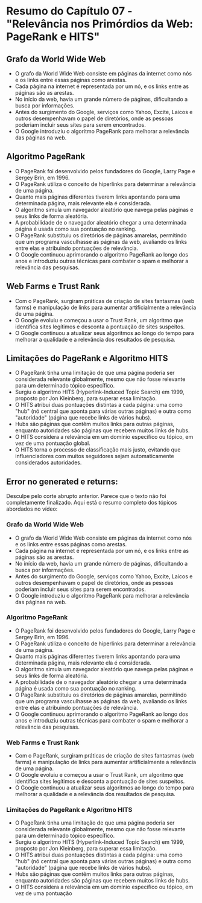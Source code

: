 # Resumo do Capítulo 07 - "Relevância nos Primórdios da Web: PageRank e HITS"

## Grafo da World Wide Web
- O grafo da World Wide Web consiste em páginas da internet como nós e os links entre essas páginas como arestas.
- Cada página na internet é representada por um nó, e os links entre as páginas são as arestas.
- No início da web, havia um grande número de páginas, dificultando a busca por informações.
- Antes do surgimento do Google, serviços como Yahoo, Excite, Laicos e outros desempenhavam o papel de diretórios, onde as pessoas poderiam incluir seus sites para serem encontrados.
- O Google introduziu o algoritmo PageRank para melhorar a relevância das páginas na web.

## Algoritmo PageRank
- O PageRank foi desenvolvido pelos fundadores do Google, Larry Page e Sergey Brin, em 1996.
- O PageRank utiliza o conceito de hiperlinks para determinar a relevância de uma página.
- Quanto mais páginas diferentes tiverem links apontando para uma determinada página, mais relevante ela é considerada.
- O algoritmo simula um navegador aleatório que navega pelas páginas e seus links de forma aleatória.
- A probabilidade de o navegador aleatório chegar a uma determinada página é usada como sua pontuação no ranking.
- O PageRank substituiu os diretórios de páginas amarelas, permitindo que um programa vasculhasse as páginas da web, avaliando os links entre elas e atribuindo pontuações de relevância.
- O Google continuou aprimorando o algoritmo PageRank ao longo dos anos e introduziu outras técnicas para combater o spam e melhorar a relevância das pesquisas.

## Web Farms e Trust Rank
- Com o PageRank, surgiram práticas de criação de sites fantasmas (web farms) e manipulação de links para aumentar artificialmente a relevância de uma página.
- O Google evoluiu e começou a usar o Trust Rank, um algoritmo que identifica sites legítimos e desconta a pontuação de sites suspeitos.
- O Google continuou a atualizar seus algoritmos ao longo do tempo para melhorar a qualidade e a relevância dos resultados de pesquisa.

## Limitações do PageRank e Algoritmo HITS
- O PageRank tinha uma limitação de que uma página poderia ser considerada relevante globalmente, mesmo que não fosse relevante para um determinado tópico específico.
- Surgiu o algoritmo HITS (Hyperlink-Induced Topic Search) em 1999, proposto por Jon Kleinberg, para superar essa limitação.
- O HITS atribui duas pontuações distintas a cada página: uma como "hub" (nó central que aponta para várias outras páginas) e outra como "autoridade" (página que recebe links de vários hubs).
- Hubs são páginas que contêm muitos links para outras páginas, enquanto autoridades são páginas que recebem muitos links de hubs.
- O HITS considera a relevância em um domínio específico ou tópico, em vez de uma pontuação global.
- O HITS torna o processo de classificação mais justo, evitando que influenciadores com muitos seguidores sejam automaticamente considerados autoridades.

## Error no generated e returns:

Desculpe pelo corte abrupto anterior. Parece que o texto não foi completamente finalizado. Aqui está o resumo completo dos tópicos abordados no vídeo:


### Grafo da World Wide Web
- O grafo da World Wide Web consiste em páginas da internet como nós e os links entre essas páginas como arestas.
- Cada página na internet é representada por um nó, e os links entre as páginas são as arestas.
- No início da web, havia um grande número de páginas, dificultando a busca por informações.
- Antes do surgimento do Google, serviços como Yahoo, Excite, Laicos e outros desempenhavam o papel de diretórios, onde as pessoas poderiam incluir seus sites para serem encontrados.
- O Google introduziu o algoritmo PageRank para melhorar a relevância das páginas na web.

### Algoritmo PageRank
- O PageRank foi desenvolvido pelos fundadores do Google, Larry Page e Sergey Brin, em 1996.
- O PageRank utiliza o conceito de hiperlinks para determinar a relevância de uma página.
- Quanto mais páginas diferentes tiverem links apontando para uma determinada página, mais relevante ela é considerada.
- O algoritmo simula um navegador aleatório que navega pelas páginas e seus links de forma aleatória.
- A probabilidade de o navegador aleatório chegar a uma determinada página é usada como sua pontuação no ranking.
- O PageRank substituiu os diretórios de páginas amarelas, permitindo que um programa vasculhasse as páginas da web, avaliando os links entre elas e atribuindo pontuações de relevância.
- O Google continuou aprimorando o algoritmo PageRank ao longo dos anos e introduziu outras técnicas para combater o spam e melhorar a relevância das pesquisas.

### Web Farms e Trust Rank
- Com o PageRank, surgiram práticas de criação de sites fantasmas (web farms) e manipulação de links para aumentar artificialmente a relevância de uma página.
- O Google evoluiu e começou a usar o Trust Rank, um algoritmo que identifica sites legítimos e desconta a pontuação de sites suspeitos.
- O Google continuou a atualizar seus algoritmos ao longo do tempo para melhorar a qualidade e a relevância dos resultados de pesquisa.

### Limitações do PageRank e Algoritmo HITS
- O PageRank tinha uma limitação de que uma página poderia ser considerada relevante globalmente, mesmo que não fosse relevante para um determinado tópico específico.
- Surgiu o algoritmo HITS (Hyperlink-Induced Topic Search) em 1999, proposto por Jon Kleinberg, para superar essa limitação.
- O HITS atribui duas pontuações distintas a cada página: uma como "hub" (nó central que aponta para várias outras páginas) e outra como "autoridade" (página que recebe links de vários hubs).
- Hubs são páginas que contêm muitos links para outras páginas, enquanto autoridades são páginas que recebem muitos links de hubs.
- O HITS considera a relevância em um domínio específico ou tópico, em vez de uma pontuação